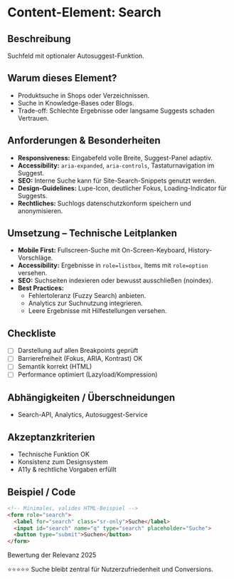 # Content-Element: Search

## Beschreibung
Suchfeld mit optionaler Autosuggest-Funktion.

## Warum dieses Element?
- Produktsuche in Shops oder Verzeichnissen.
- Suche in Knowledge-Bases oder Blogs.
- Trade-off: Schlechte Ergebnisse oder langsame Suggests schaden Vertrauen.

## Anforderungen & Besonderheiten
- **Responsiveness:** Eingabefeld volle Breite, Suggest-Panel adaptiv.
- **Accessibility:** `aria-expanded`, `aria-controls`, Tastaturnavigation im Suggest.
- **SEO:** Interne Suche kann für Site-Search-Snippets genutzt werden.
- **Design-Guidelines:** Lupe-Icon, deutlicher Fokus, Loading-Indicator für Suggests.
- **Rechtliches:** Suchlogs datenschutzkonform speichern und anonymisieren.

## Umsetzung – Technische Leitplanken
- **Mobile First:** Fullscreen-Suche mit On-Screen-Keyboard, History-Vorschläge.
- **Accessibility:** Ergebnisse in `role=listbox`, Items mit `role=option` versehen.
- **SEO:** Suchseiten indexieren oder bewusst ausschließen (noindex).
- **Best Practices:**
  - Fehlertoleranz (Fuzzy Search) anbieten.
  - Analytics zur Suchnutzung integrieren.
  - Leere Ergebnisse mit Hilfestellungen versehen.

## Checkliste
- [ ] Darstellung auf allen Breakpoints geprüft
- [ ] Barrierefreiheit (Fokus, ARIA, Kontrast) OK
- [ ] Semantik korrekt (HTML)
- [ ] Performance optimiert (Lazyload/Kompression)

## Abhängigkeiten / Überschneidungen
- Search-API, Analytics, Autosuggest-Service

## Akzeptanzkriterien
- Technische Funktion OK
- Konsistenz zum Designsystem
- A11y & rechtliche Vorgaben erfüllt

## Beispiel / Code
```html
<!-- Minimales, valides HTML-Beispiel -->
<form role="search">
  <label for="search" class="sr-only">Suche</label>
  <input id="search" name="q" type="search" placeholder="Suche">
  <button type="submit">Suchen</button>
</form>
```

Bewertung der Relevanz 2025

⭐⭐⭐⭐⭐ Suche bleibt zentral für Nutzerzufriedenheit und Conversions.
